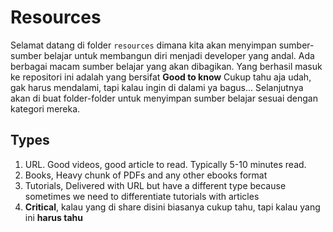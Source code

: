 # Resources

Selamat datang di folder `resources` dimana kita akan menyimpan sumber-sumber belajar untuk membangun diri menjadi developer yang andal. Ada berbagai macam sumber belajar yang akan dibagikan. Yang berhasil masuk ke repositori ini adalah yang bersifat **Good to know** Cukup tahu aja udah, gak harus mendalami, tapi kalau ingin di dalami ya bagus... Selanjutnya akan di buat folder-folder untuk menyimpan sumber belajar sesuai dengan kategori mereka.


## Types
1) URL. Good videos, good article to read. Typically 5-10 minutes read.
2) Books, Heavy chunk of PDFs and any other ebooks format
3) Tutorials, Delivered with URL but have a different type because sometimes we need to differentiate tutorials with articles
4) **Critical**, kalau yang di share disini biasanya cukup tahu, tapi kalau yang ini **harus tahu**